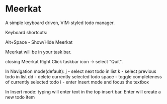 # Meerkat
A simple keyboard driven, VIM-styled todo manager.

Keyboard shortcuts:

Alt+Space - Show/Hide Meerkat

Meerkat will be in your task bar.

closing Meerkat Right Click taskbar icon -> select "Quit".

In Navigation mode(default):
j - select next todo in list
k - select previous todo in list
dd - delete currently selected todo
space - toggle completeness of currently selected todo
i - enter Insert mode and focus the textbox

In Insert mode:
typing will enter text in the top insert bar. Enter will create a new todo item

